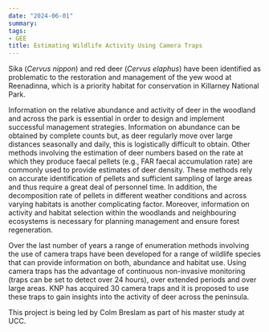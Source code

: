 ```yaml
---
date: "2024-06-01"
summary: 
tags:
- GEE
title: Estimating Wildlife Activity Using Camera Traps
---
```


Sika (*Cervus nippon*) and red deer (*Cervus elaphus*) have been identified as problematic to the restoration and management of the yew wood at Reenadinna, which is a priority habitat for conservation in Killarney National Park. 

Information on the relative abundance and activity of deer in the woodland and across the park is essential in order to design and implement successful management strategies. Information on abundance can be obtained by complete counts but, as deer regularly move over large distances seasonally and daily, this is logistically difficult to obtain. Other methods involving the estimation of deer numbers based on the rate at which they produce faecal pellets (e.g., FAR faecal accumulation rate) are commonly used to provide estimates of deer density. These methods rely on accurate identification of pellets and sufficient sampling of large areas and thus require a great deal of personnel time. In addition, the decomposition rate of pellets in different weather conditions and across varying habitats is another complicating factor. Moreover, information on activity and habitat selection within the woodlands and neighbouring ecosystems is necessary for planning management and ensure forest regeneration.

Over the last number of years a range of enumeration methods involving the use of camera traps have been developed for a range of wildlife species that can provide information on both, abundance and habitat use. Using camera traps has the advantage of continuous non-invasive monitoring (traps can be set to detect over 24 hours), over extended periods and over large areas. KNP has acquired 30 camera traps and it is proposed to use these traps to gain insights into the activity of deer across the peninsula.

This project is being led by Colm Breslam as part of his master study at UCC.